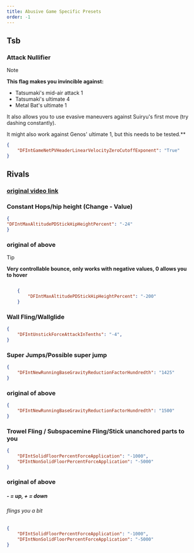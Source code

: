 ```yaml
---
title: Abusive Game Specific Presets
order: -1
---
```


## Tsb
### Attack Nullifier
> [!NOTE]
> **This flag makes you invincible against:**
- Tatsumaki's mid-air attack 1
- Tatsumaki's ultimate 4
- Metal Bat's ultimate 1

It also allows you to use evasive maneuvers against Suiryu's first move (try dashing constantly).

It might also work against Genos' ultimate 1, but this needs to be tested.**
```json
{
    "DFIntGameNetPVHeaderLinearVelocityZeroCutoffExponent": "True"
}
```
## Rivals
### [original video link](https://www.youtube.com/watch?v=jfHq5J0jHY4)
### Constant Hops/hip height (Change - Value)
``` json
{
"DFIntMaxAltitudePDStickHipHeightPercent": "-24"
}
```
### original of above
> [!TIP]
> **Very controllable bounce, only works with negative values, 0 allows you to hover**
``` json

    {
        "DFIntMaxAltitudePDStickHipHeightPercent": "-200"
    }
```
### Wall Fling/Wallglide
``` json
{
    "DFIntUnstickForceAttackInTenths": "-4",
}
```
### Super Jumps/Possible super jump
``` json
{
    "DFIntNewRunningBaseGravityReductionFactorHundredth": "1425"
}
```
### original of above
``` json
{
    "DFIntNewRunningBaseGravityReductionFactorHundredth": "1500"
}
```
### Trowel Fling / Subspacemine Fling/Stick unanchored parts to you
``` json
{
    "DFIntSolidFloorPercentForceApplication": "-1000",
    "DFIntNonSolidFloorPercentForceApplication": "-5000"
}
```
### original of above
##### - = up, + = down
###### flings you a bit
``` json
{
    "DFIntSolidFloorPercentForceApplication": "-1000",
    "DFIntNonSolidFloorPercentForceApplication": "-5000"
}
```

